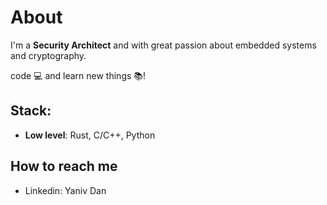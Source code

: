 # About 

I'm a **Security Architect** and with great passion about embedded systems and cryptography.

code :computer: and learn new things :books:!

## Stack:
* **Low level**: Rust, C/C++, Python 

## How to reach me 
- Linkedin: Yaniv Dan

